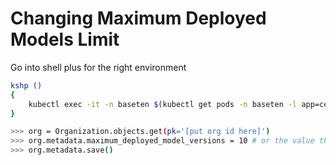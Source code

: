 # Changing Maximum Deployed Models Limit

Go into shell plus for the right environment

```sh
kshp ()
{
    kubectl exec -it -n baseten $(kubectl get pods -n baseten -l app=celery-worker -o name | awk -F/ '{ print $2 }' | head -n 1) -- poetry run python manage.py shell_plus
}

>>> org = Organization.objects.get(pk='[put org id here]')
>>> org.metadata.maximum_deployed_model_versions = 10 # or the value that you want
>>> org.metadata.save()
```
